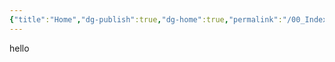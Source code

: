 ```yaml
---
{"title":"Home","dg-publish":true,"dg-home":true,"permalink":"/00_Index/Home/","tags":["gardenEntry"],"dgPassFrontmatter":true}
---
```


hello  